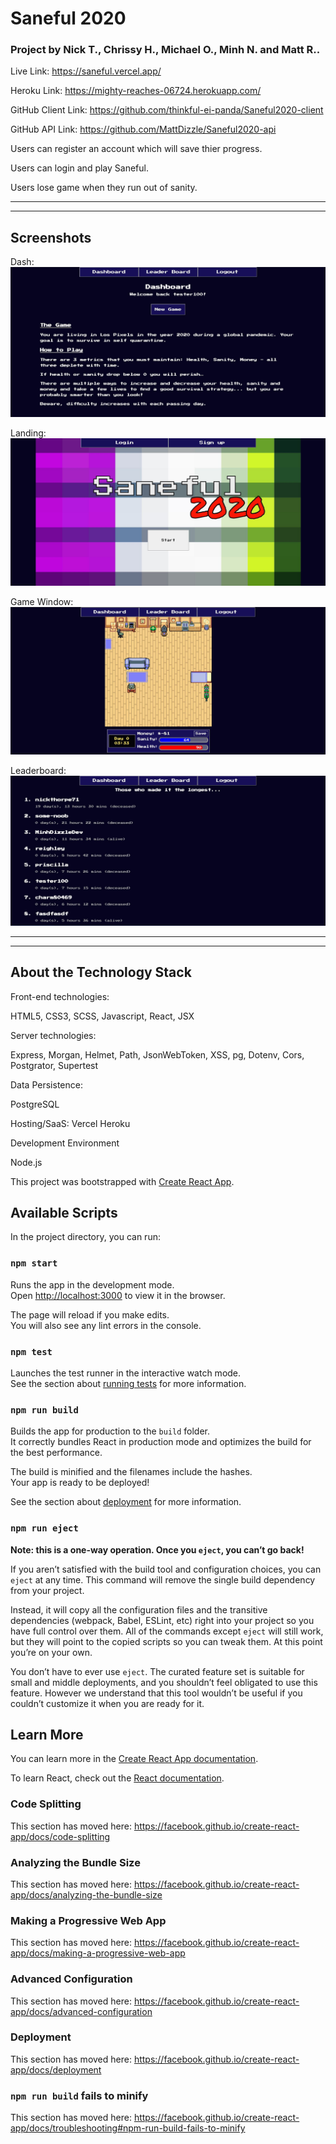 # Saneful 2020

### Project by Nick T., Chrissy H., Michael O., Minh N. and Matt R..

Live Link:
https://saneful.vercel.app/

Heroku Link:
https://mighty-reaches-06724.herokuapp.com/

GitHub Client Link:
https://github.com/thinkful-ei-panda/Saneful2020-client

GitHub API Link:
https://github.com/MattDizzle/Saneful2020-api

Users can register an account which will save thier progress.

Users can login and play Saneful.

Users lose game when they run out of sanity.

---

---

## Screenshots

Dash:
![Saneful Screenshot: Dash](https://github.com/MattDizzle/favicon-host/blob/master/saneful/dashboard.JPG?raw=true)

Landing:
![Saneful Screenshot: Landing](https://github.com/MattDizzle/favicon-host/blob/master/saneful/landing-screen.JPG?raw=true)

Game Window:
![Saneful Screenshot: Game Window](https://github.com/MattDizzle/favicon-host/blob/master/saneful/gameview.JPG?raw=true)

Leaderboard:
![Saneful Screenshot: Leaderboard](https://github.com/MattDizzle/favicon-host/blob/master/saneful/leaderboard.JPG?raw=true)

---

---

## About the Technology Stack

Front-end technologies:

HTML5, CSS3, SCSS, Javascript, React, JSX

Server technologies:

​Express, Morgan, Helmet, Path, JsonWebToken, XSS, pg, Dotenv, Cors, Postgrator, Supertest

Data Persistence:

PostgreSQL

Hosting/SaaS:
Vercel
Heroku

​Development Environment

Node.js

This project was bootstrapped with [Create React App](https://github.com/facebook/create-react-app).

## Available Scripts

In the project directory, you can run:

### `npm start`

Runs the app in the development mode.<br />
Open [http://localhost:3000](http://localhost:3000) to view it in the browser.

The page will reload if you make edits.<br />
You will also see any lint errors in the console.

### `npm test`

Launches the test runner in the interactive watch mode.<br />
See the section about [running tests](https://facebook.github.io/create-react-app/docs/running-tests) for more information.

### `npm run build`

Builds the app for production to the `build` folder.<br />
It correctly bundles React in production mode and optimizes the build for the best performance.

The build is minified and the filenames include the hashes.<br />
Your app is ready to be deployed!

See the section about [deployment](https://facebook.github.io/create-react-app/docs/deployment) for more information.

### `npm run eject`

**Note: this is a one-way operation. Once you `eject`, you can’t go back!**

If you aren’t satisfied with the build tool and configuration choices, you can `eject` at any time. This command will remove the single build dependency from your project.

Instead, it will copy all the configuration files and the transitive dependencies (webpack, Babel, ESLint, etc) right into your project so you have full control over them. All of the commands except `eject` will still work, but they will point to the copied scripts so you can tweak them. At this point you’re on your own.

You don’t have to ever use `eject`. The curated feature set is suitable for small and middle deployments, and you shouldn’t feel obligated to use this feature. However we understand that this tool wouldn’t be useful if you couldn’t customize it when you are ready for it.

## Learn More

You can learn more in the [Create React App documentation](https://facebook.github.io/create-react-app/docs/getting-started).

To learn React, check out the [React documentation](https://reactjs.org/).

### Code Splitting

This section has moved here: https://facebook.github.io/create-react-app/docs/code-splitting

### Analyzing the Bundle Size

This section has moved here: https://facebook.github.io/create-react-app/docs/analyzing-the-bundle-size

### Making a Progressive Web App

This section has moved here: https://facebook.github.io/create-react-app/docs/making-a-progressive-web-app

### Advanced Configuration

This section has moved here: https://facebook.github.io/create-react-app/docs/advanced-configuration

### Deployment

This section has moved here: https://facebook.github.io/create-react-app/docs/deployment

### `npm run build` fails to minify

This section has moved here: https://facebook.github.io/create-react-app/docs/troubleshooting#npm-run-build-fails-to-minify
